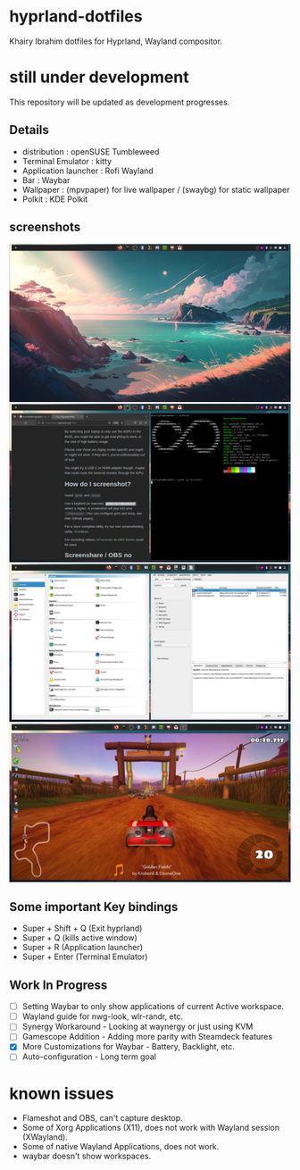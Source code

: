 # hyprland-dotfiles
Khairy Ibrahim dotfiles for Hyprland, Wayland compositor.

# still under development
This repository will be updated as development progresses.

## Details
- distribution : openSUSE Tumbleweed
- Terminal Emulator : kitty
- Application launcher : Rofi Wayland
- Bar : Waybar
- Wallpaper : (mpvpaper) for live wallpaper / (swaybg) for static wallpaper
- Polkit : KDE Polkit

## screenshots
![Screenshot](/screenshots/2.png)
![Screenshot](/screenshots/1.png)
![Screenshot](/screenshots/3.png)
![Screenshot](/screenshots/4.png)

## Some important Key bindings
- Super + Shift + Q (Exit hyprland)
- Super + Q (kills active window)
- Super + R (Application launcher)
- Super + Enter (Terminal Emulator)

## Work In Progress

- [ ] Setting Waybar to only show applications of current Active workspace. 
- [ ] Wayland guide for nwg-look, wlr-randr, etc.
- [ ] Synergy Workaround - Looking at waynergy or just using KVM
- [ ] Gamescope Addition - Adding more parity with Steamdeck features
- [x] More Customizations for Waybar - Battery, Backlight, etc.
- [ ] Auto-configuration - Long term goal

# known issues
- Flameshot and OBS, can't capture desktop.
- Some of Xorg Applications (X11), does not work with Wayland session (XWayland).
- Some of native Wayland Applications, does not work.
- waybar doesn't show workspaces.
